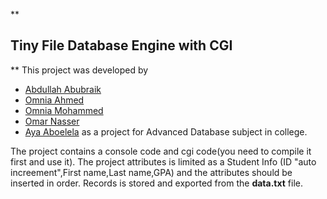 **

## Tiny File Database Engine with CGI

**
This project was developed by 

 - [Abdullah Abubraik](https://github.com/Abubraik)
 - [Omnia Ahmed](https://github.com/Omnia1Ahmed)
 - [Omnia Mohammed](https://github.com/Omnia-mohamed19)
 - [Omar Nasser](https://github.com/OMRNASSER)
 - [Aya Aboelela](https://github.com/aya-aboelela)
as a project for Advanced Database subject in college.

The project contains a console code and cgi code(you need to compile it first and use it).
The project attributes is limited as a Student Info (ID "auto increement",First name,Last name,GPA) and the attributes should be inserted in order.
Records is stored and exported from the **data.txt** file.
